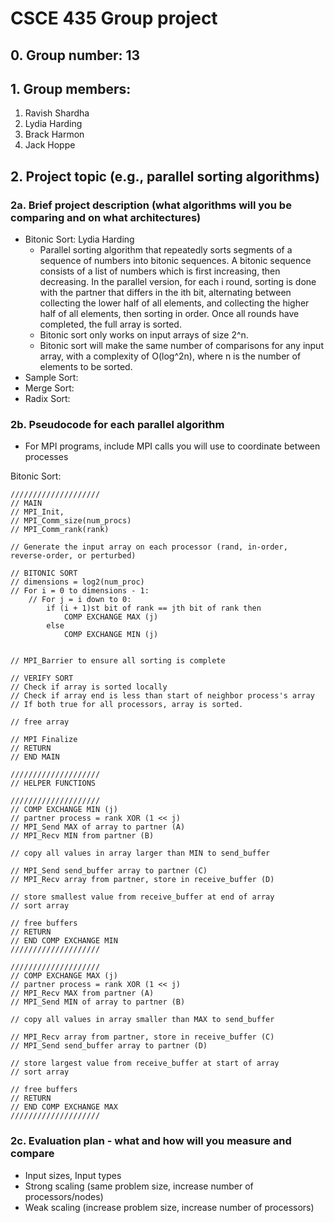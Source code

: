 # CSCE 435 Group project

## 0. Group number: 13

## 1. Group members:
1. Ravish Shardha
2. Lydia Harding
3. Brack Harmon
4. Jack Hoppe

## 2. Project topic (e.g., parallel sorting algorithms)

### 2a. Brief project description (what algorithms will you be comparing and on what architectures)

- Bitonic Sort: Lydia Harding
    - Parallel sorting algorithm that repeatedly sorts segments of a sequence of numbers into bitonic sequences. A bitonic sequence consists of a list of numbers which is first increasing, then decreasing. In the parallel version, for each i round, sorting is done with the partner that differs in the ith bit, alternating between collecting the lower half of all elements, and collecting the higher half of all elements, then sorting in order. Once all rounds have completed, the full array is sorted.
    - Bitonic sort only works on input arrays of size 2^n.
    - Bitonic sort will make the same number of comparisons for any input array, with a complexity of O(log^2n), where n is the number of elements to be sorted.
- Sample Sort:
- Merge Sort:
- Radix Sort:

### 2b. Pseudocode for each parallel algorithm
- For MPI programs, include MPI calls you will use to coordinate between processes

Bitonic Sort:

```
////////////////////
// MAIN
// MPI_Init, 
// MPI_Comm_size(num_procs)
// MPI_Comm_rank(rank)

// Generate the input array on each processor (rand, in-order, reverse-order, or perturbed)

// BITONIC SORT
// dimensions = log2(num_proc)
// For i = 0 to dimensions - 1:
    // For j = i down to 0:
        if (i + 1)st bit of rank == jth bit of rank then
            COMP EXCHANGE MAX (j)
        else
            COMP EXCHANGE MIN (j)


// MPI_Barrier to ensure all sorting is complete

// VERIFY SORT
// Check if array is sorted locally
// Check if array end is less than start of neighbor process's array
// If both true for all processors, array is sorted.

// free array 

// MPI Finalize
// RETURN
// END MAIN

////////////////////
// HELPER FUNCTIONS

////////////////////
// COMP EXCHANGE MIN (j)
// partner process = rank XOR (1 << j)
// MPI_Send MAX of array to partner (A)
// MPI_Recv MIN from partner (B)

// copy all values in array larger than MIN to send_buffer

// MPI_Send send_buffer array to partner (C)
// MPI_Recv array from partner, store in receive_buffer (D)

// store smallest value from receive_buffer at end of array
// sort array

// free buffers
// RETURN
// END COMP EXCHANGE MIN
////////////////////

////////////////////
// COMP EXCHANGE MAX (j)
// partner process = rank XOR (1 << j)
// MPI_Recv MAX from partner (A)
// MPI_Send MIN of array to partner (B)

// copy all values in array smaller than MAX to send_buffer

// MPI_Recv array from partner, store in receive_buffer (C)
// MPI_Send send_buffer array to partner (D)

// store largest value from receive_buffer at start of array
// sort array

// free buffers
// RETURN
// END COMP EXCHANGE MAX
////////////////////
```

### 2c. Evaluation plan - what and how will you measure and compare
- Input sizes, Input types
- Strong scaling (same problem size, increase number of processors/nodes)
- Weak scaling (increase problem size, increase number of processors)

